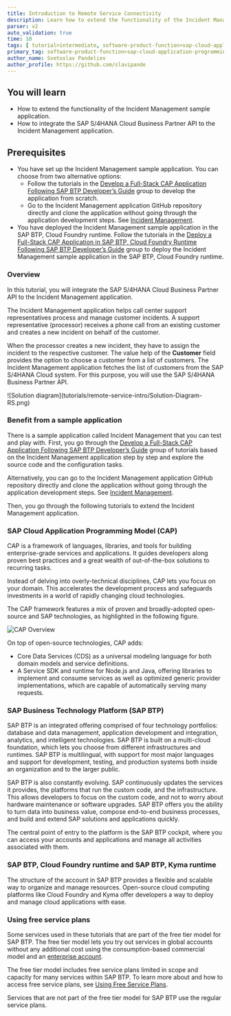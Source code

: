 ```yaml
---
title: Introduction to Remote Service Connectivity
description: Learn how to extend the functionality of the Incident Management sample application.
parser: v2
auto_validation: true
time: 10
tags: [ tutorial>intermediate, software-product-function>sap-cloud-application-programming-model, programming-tool>node-js, software-product>sap-business-technology-platform]
primary_tag: software-product-function>sap-cloud-application-programming-model
author_name: Svetoslav Pandeliev
author_profile: https://github.com/slavipande
---
```


## You will learn

- How to extend the functionality of the Incident Management sample application.
- How to integrate the SAP S/4HANA Cloud Business Partner API to the Incident Management application.

## Prerequisites

- You have set up the Incident Management sample application. You can choose from two alternative options:
    - Follow the tutorials in the [Develop a Full-Stack CAP Application Following SAP BTP Developer’s Guide](https://developers.sap.com/group.cap-application-full-stack.html) group to develop the application from scratch. 
    - Go to the Incident Management application GitHub repository directly and clone the application without going through the application development steps. See [Incident Management](https://github.com/cap-js/incidents-app/tree/beginner-tutorials).
- You have deployed the Incident Management sample application in the SAP BTP, Cloud Foundry runtime. Follow the tutorials in the [Deploy a Full-Stack CAP Application in SAP BTP, Cloud Foundry Runtime Following SAP BTP Developer’s Guide](https://developers.sap.com/group.deploy-full-stack-cap-application.html) group to deploy the Incident Management sample application in the SAP BTP, Cloud Foundry runtime.

### Overview

In this tutorial, you will integrate the SAP S/4HANA Cloud Business Partner API to the Incident Management application.

The Incident Management application helps call center support representatives process and manage customer incidents. A support representative (processor) receives a phone call from an existing customer and creates a new incident on behalf of the customer.

When the processor creates a new incident, they have to assign the incident to the respective customer. The value help of the **Customer** field provides the option to choose a customer from a list of customers. The Incident Management application fetches the list of customers from the SAP S/4HANA Cloud system. For this purpose, you will use the SAP S/4HANA Business Partner API.

<!-- border; size:540px --> ![Solution diagram](tutorials/remote-service-intro/Solution-Diagram-RS.png)

### Benefit from a sample application

There is a sample application called Incident Management that you can test and play with. First, you go through the [Develop a Full-Stack CAP Application Following SAP BTP Developer’s Guide](https://developers.sap.com/group.cap-application-full-stack.html) group of tutorials based on the Incident Management application step by step and explore the source code and the configuration tasks.

Alternatively, you can go to the Incident Management application GitHub repository directly and clone the application without going through the application development steps. See [Incident Management](https://github.com/cap-js/incidents-app/tree/beginner-tutorials).

Then, you go through the following tutorials to extend the Incident Management application.

### SAP Cloud Application Programming Model (CAP)

CAP is a framework of languages, libraries, and tools for building enterprise-grade services and applications. It guides developers along proven best practices and a great wealth of out-of-the-box solutions to recurring tasks.

Instead of delving into overly-technical disciplines, CAP lets you focus on your domain. This accelerates the development process and safeguards investments in a world of rapidly changing cloud technologies.

The CAP framework features a mix of proven and broadly-adopted open-source and SAP technologies, as highlighted in the following figure.

![CAP Overview](cap_overview.png)

On top of open-source technologies, CAP adds:

- Core Data Services (CDS) as a universal modeling language for both domain models and service definitions.
- A Service SDK and runtime for Node.js and Java, offering libraries to implement and consume services as well as optimized generic provider implementations, which are capable of automatically serving many requests.

### SAP Business Technology Platform (SAP BTP)

SAP BTP is an integrated offering comprised of four technology portfolios: database and data management, application development and integration, analytics, and intelligent technologies. SAP BTP is built on a multi-cloud foundation, which lets you choose from different infrastructures and runtimes. SAP BTP is multilingual, with support for most major languages and support for development, testing, and production systems both inside an organization and to the larger public.

SAP BTP is also constantly evolving. SAP continuously updates the services it provides, the platforms that run the custom code, and the infrastructure. This allows developers to focus on the custom code, and not to worry about hardware maintenance or software upgrades. SAP BTP offers you the ability to turn data into business value, compose end-to-end business processes, and build and extend SAP solutions and applications quickly.

The central point of entry to the platform is the SAP BTP cockpit, where you can access your accounts and applications and manage all activities associated with them.

### SAP BTP, Cloud Foundry runtime and SAP BTP, Kyma runtime

The structure of the account in SAP BTP provides a flexible and scalable way to organize and manage resources. Open-source cloud computing platforms like Cloud Foundry and Kyma offer developers a way to deploy and manage cloud applications with ease.

### Using free service plans

Some services used in these tutorials that are part of the free tier model for SAP BTP. The free tier model lets you try out services in global accounts without any additional cost using the consumption-based commercial model and an [enterprise account](https://help.sap.com/docs/btp/sap-business-technology-platform/enterprise-accounts).

The free tier model includes free service plans limited in scope and capacity for many services within SAP BTP. To learn more about and how to access free service plans, see [Using Free Service Plans](https://help.sap.com/docs/btp/sap-business-technology-platform/using-free-service-plans).

Services that are not part of the free tier model for SAP BTP use the regular service plans.
